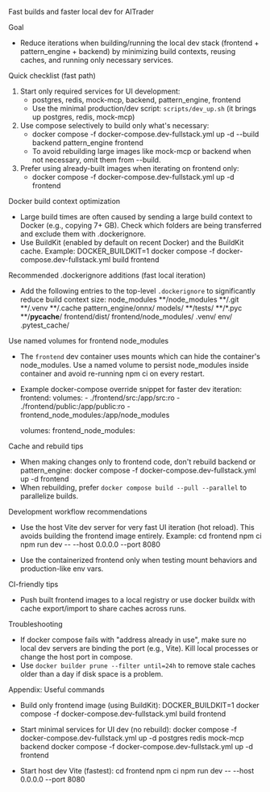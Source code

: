Fast builds and faster local dev for AITrader

Goal
- Reduce iterations when building/running the local dev stack (frontend + pattern_engine + backend) by minimizing build contexts, reusing caches, and running only necessary services.

Quick checklist (fast path)
1. Start only required services for UI development:
   - postgres, redis, mock-mcp, backend, pattern_engine, frontend
   - Use the minimal production/dev script: `scripts/dev_up.sh` (it brings up postgres, redis, mock-mcp)
2. Use compose selectively to build only what's necessary:
   - docker compose -f docker-compose.dev-fullstack.yml up -d --build backend pattern_engine frontend
   - To avoid rebuilding large images like mock-mcp or backend when not necessary, omit them from --build.
3. Prefer using already-built images when iterating on frontend only:
   - docker compose -f docker-compose.dev-fullstack.yml up -d frontend

Docker build context optimization
- Large build times are often caused by sending a large build context to Docker (e.g., copying 7+ GB). Check which folders are being transferred and exclude them with .dockerignore.
- Use BuildKit (enabled by default on recent Docker) and the BuildKit cache. Example:
  DOCKER_BUILDKIT=1 docker compose -f docker-compose.dev-fullstack.yml build frontend

Recommended .dockerignore additions (fast local iteration)
- Add the following entries to the top-level `.dockerignore` to significantly reduce build context size:
  node_modules
  **/node_modules
  **/.git
  **/.venv
  **/.cache
  pattern_engine/onnx/
  models/
  **/tests/
  **/*.pyc
  **/__pycache__/
  frontend/dist/
  frontend/node_modules/
  .venv/
  env/
  .pytest_cache/

Use named volumes for frontend node_modules
- The `frontend` dev container uses mounts which can hide the container's node_modules. Use a named volume to persist node_modules inside container and avoid re-running npm ci on every restart.
- Example docker-compose override snippet for faster dev iteration:
  frontend:
    volumes:
      - ./frontend/src:/app/src:ro
      - ./frontend/public:/app/public:ro
      - frontend_node_modules:/app/node_modules

  volumes:
    frontend_node_modules:

Cache and rebuild tips
- When making changes only to frontend code, don't rebuild backend or pattern_engine:
  docker compose -f docker-compose.dev-fullstack.yml up -d frontend
- When rebuilding, prefer `docker compose build --pull --parallel` to parallelize builds.

Development workflow recommendations
- Use the host Vite dev server for very fast UI iteration (hot reload). This avoids building the frontend image entirely. Example:
  cd frontend
  npm ci
  npm run dev -- --host 0.0.0.0 --port 8080

- Use the containerized frontend only when testing mount behaviors and production-like env vars.

CI-friendly tips
- Push built frontend images to a local registry or use docker buildx with cache export/import to share caches across runs.

Troubleshooting
- If docker compose fails with "address already in use", make sure no local dev servers are binding the port (e.g., Vite). Kill local processes or change the host port in compose.
- Use `docker builder prune --filter until=24h` to remove stale caches older than a day if disk space is a problem.

Appendix: Useful commands
- Build only frontend image (using BuildKit):
  DOCKER_BUILDKIT=1 docker compose -f docker-compose.dev-fullstack.yml build frontend

- Start minimal services for UI dev (no rebuild):
  docker compose -f docker-compose.dev-fullstack.yml up -d postgres redis mock-mcp backend
  docker compose -f docker-compose.dev-fullstack.yml up -d frontend

- Start host dev Vite (fastest):
  cd frontend
  npm ci
  npm run dev -- --host 0.0.0.0 --port 8080

